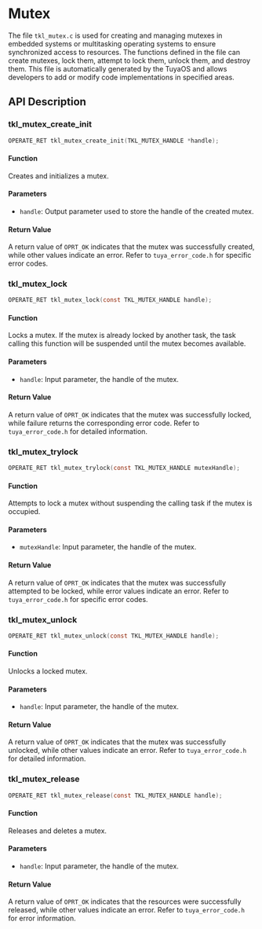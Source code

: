 # Mutex

The file `tkl_mutex.c` is used for creating and managing mutexes in embedded systems or multitasking operating systems to ensure synchronized access to resources. The functions defined in the file can create mutexes, lock them, attempt to lock them, unlock them, and destroy them. This file is automatically generated by the TuyaOS and allows developers to add or modify code implementations in specified areas.

## API Description

### tkl_mutex_create_init

```c
OPERATE_RET tkl_mutex_create_init(TKL_MUTEX_HANDLE *handle);
```

#### Function

Creates and initializes a mutex.

#### Parameters

- `handle`: Output parameter used to store the handle of the created mutex.

#### Return Value

A return value of `OPRT_OK` indicates that the mutex was successfully created, while other values indicate an error. Refer to `tuya_error_code.h` for specific error codes.

### tkl_mutex_lock

```c
OPERATE_RET tkl_mutex_lock(const TKL_MUTEX_HANDLE handle);
```

#### Function

Locks a mutex. If the mutex is already locked by another task, the task calling this function will be suspended until the mutex becomes available.

#### Parameters

- `handle`: Input parameter, the handle of the mutex.

#### Return Value

A return value of `OPRT_OK` indicates that the mutex was successfully locked, while failure returns the corresponding error code. Refer to `tuya_error_code.h` for detailed information.

### tkl_mutex_trylock

```c
OPERATE_RET tkl_mutex_trylock(const TKL_MUTEX_HANDLE mutexHandle);
```

#### Function

Attempts to lock a mutex without suspending the calling task if the mutex is occupied.

#### Parameters

- `mutexHandle`: Input parameter, the handle of the mutex.

#### Return Value

A return value of `OPRT_OK` indicates that the mutex was successfully attempted to be locked, while error values indicate an error. Refer to `tuya_error_code.h` for specific error codes.

### tkl_mutex_unlock

```c
OPERATE_RET tkl_mutex_unlock(const TKL_MUTEX_HANDLE handle);
```

#### Function

Unlocks a locked mutex.

#### Parameters

- `handle`: Input parameter, the handle of the mutex.

#### Return Value

A return value of `OPRT_OK` indicates that the mutex was successfully unlocked, while other values indicate an error. Refer to `tuya_error_code.h` for detailed information.

### tkl_mutex_release

```c
OPERATE_RET tkl_mutex_release(const TKL_MUTEX_HANDLE handle);
```

#### Function

Releases and deletes a mutex.

#### Parameters

- `handle`: Input parameter, the handle of the mutex.

#### Return Value

A return value of `OPRT_OK` indicates that the resources were successfully released, while other values indicate an error. Refer to `tuya_error_code.h` for error information.
